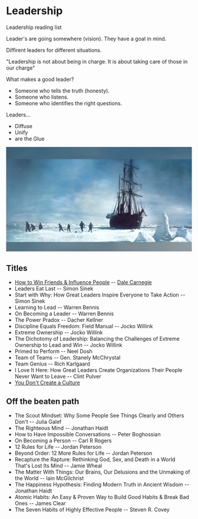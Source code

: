 # Leadership
Leadership reading list

Leader's are going somewhere (vision). They have a goal in mind.

Diffirent leaders for different situations.

"Leadership is not about being in charge. It is about taking care of those in our charge"

What makes a good leader?

- Someone who tells the truth (honesty).
- Someone who listens.
- Someone who identifies the right questions.

Leaders...
- Diffuse
- Unify
- are the Glue

![Shackeltons-1914-expedition](./images/Shackeltons-1914-expedition.jpg)

## Titles

- [How to Win Friends & Influence People](https://github.com/DavidGeeraerts/Leadership/blob/main/doc/How%20to%20Win%20Friends%20%26%20Influence%20People.md) -- [Dale Carnegie](https://en.wikipedia.org/wiki/Dale_Carnegie)
- Leaders Eat Last -- Simon Sinek
- Start with Why: How Great Leaders Inspire Everyone to Take Action -- Simon Sinek
- Learning to Lead -- Warren Bennis
- On Becoming a Leader -- Warren Bennis
- The Power Pradox -- Dacher Kellner
- Discipline Equals Freedom: Field Manual -- Jocko Willink
- Extreme Ownership -- Jocko Willink
- The Dichotomy of Leadership: Balancing the Challenges of Extreme Ownership to Lead and Win -- Jocko Willink
- Primed to Perform -- Neel Dosh
- Team of Teams -- Gen. Stanely McChrystal
- Team Genius -- Rich Karlgaard
- I Love It Here: How Great Leaders Create Organizations Their People Never Want to Leave -- Clint Pulver
- [You Don't Create a Culture](https://youtu.be/MwHK6oaxyrM?si=sf8T2XmXxWbjmIze)


## Off the beaten path

- The Scout Mindset: Why Some People See Things Clearly and Others Don't -- Julia Galef
- The Righteous Mind -- Jonathan Haidt
- How to Have Impossible Conversations -- Peter Boghossian
- On Becoming a Person -- Carl R Rogers
- 12 Rules for Life -- Jordan Peterson
- Beyond Order: 12 More Rules for Life -- Jordan Peterson
- Recapture the Rapture: Rethinking God, Sex, and Death in a World That's Lost Its Mind -- Jamie Wheal
- The Matter With Things: Our Brains, Our Delusions and the Unmaking of the World -- Iain McGilchrist
- The Happiness Hypothesis: Finding Modern Truth in Ancient Wisdom -- Jonathan Haidt
- Atomic Habits: An Easy & Proven Way to Build Good Habits & Break Bad Ones -- James Clear
- The Seven Habits of Highly Effective People -- Steven R. Covey
